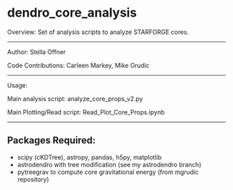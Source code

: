 # dendro_core_analysis
Overview: Set of analysis scripts to analyze STARFORGE cores.

_____________________
Author: Stella Offner

Code Contributions: Carleen Markey, Mike Grudic
_____________________

Usage:

Main analysis script: analyze_core_props_v2.py

Main Plotting/Read script: Read_Plot_Core_Props.ipynb
_________________
Packages Required:
-----------------
* scipy (cKDTree), astropy, pandas, h5py, matplotlib
* astrodendro with tree modification (see my astrodendro branch)
* pytreegrav to compute core gravitational energy (from mgrudic repository)
